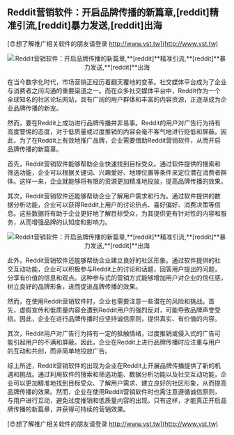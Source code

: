 ## **Reddit营销软件：开启品牌传播的新篇章,**[reddit]**精准引流,**[reddit]**暴力发送,**[reddit]**出海**

[😍想了解推广相关软件的朋友请登录 http://www.vst.tw](http://www.vst.tw)

 <center><img src="https://vst.tw/MP4/tuiguang/png/3.png" alt="Reddit营销软件：开启品牌传播的新篇章,**[reddit]**精准引流,**[reddit]**暴力发送,**[reddit]**出海"></center>

在当今数字化时代，市场营销正经历着翻天覆地的变革。社交媒体平台成为了企业与消费者之间沟通的重要渠道之一。而在众多社交媒体平台中，Reddit作为一个全球知名的社区论坛网站，具有广阔的用户群体和丰富的内容资源，正逐渐成为企业品牌传播的新宠。

然而，要在Reddit上成功进行品牌传播并非易事。Reddit的用户对广告行为持有高度警惕的态度，对于低质量或过度推销的内容会毫不客气地进行贬低和屏蔽。因此，为了在Reddit上有效地推广品牌，企业需要借助Reddit营销软件，从而开启品牌传播的新篇章。

首先，Reddit营销软件能够帮助企业快速找到目标受众。通过软件提供的搜索和筛选功能，企业可以根据关键词、兴趣爱好、地理位置等条件来定位潜在消费者群体。这样一来，企业就能够将有限的资源更加精准地投放，提高品牌传播的效果。

其次，Reddit营销软件还能够帮助企业了解用户需求和行为。通过软件提供的数据分析功能，企业可以获得Reddit上用户的讨论热点、喜好偏好、消费决策等信息。这些数据将有助于企业更好地了解目标受众，为其提供更有针对性的内容和服务，从而增强品牌的认知度和影响力。

 <center><img src="https://vst.tw/MP4/tuiguang/png/0.png" alt="Reddit营销软件：开启品牌传播的新篇章,**[reddit]**精准引流,**[reddit]**暴力发送,**[reddit]**出海"></center>

此外，Reddit营销软件还能够帮助企业建立良好的社区形象。通过软件提供的社交互动功能，企业可以积极参与Reddit上的讨论和话题，回答用户提出的问题，分享有价值的信息和观点。这种参与式的营销方式能够增加用户对企业的信任感，树立良好的品牌形象，进而促进品牌传播的效果。

然而，在使用Reddit营销软件时，企业也需要注意一些潜在的风险和挑战。首先，虚假宣传和低质量内容会遭到Reddit用户的强烈反对，可能导致品牌声誉受损。因此，企业在进行品牌传播时应坚持诚信原则，提供真实、有价值的内容。

其次，Reddit用户对广告行为持有一定的抵触情绪，过度推销或侵入式的广告可能引起用户的不满和屏蔽。因此，企业在Reddit上进行品牌传播时应注重与用户的互动和共创，而非简单地投放广告。

综上所述，Reddit营销软件的出现为企业在Reddit上开展品牌传播提供了新的机遇和挑战。通过利用软件的搜索和筛选功能、数据分析功能以及社交互动功能，企业可以更加精准地找到目标受众、了解用户需求、建立良好的社区形象，从而提高品牌传播的效果。然而，企业在使用Reddit营销软件时也需注意遵循诚信原则，与用户进行互动，避免过度推销和低质量内容的出现。只有这样，才能真正开启品牌传播的新篇章，并获得可持续的营销效果。

[😍想了解推广相关软件的朋友请登录 http://www.vst.tw](http://www.vst.tw)



